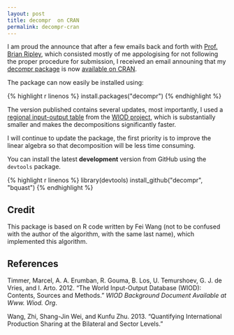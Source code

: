 ```yaml
---
layout: post
title: decompr  on CRAN
permalink: decompr-cran
---
```


I am proud the announce that after a few emails back and forth with [Prof. Brian Ripley](http://en.wikipedia.org/wiki/Brian_D._Ripley), which consisted mostly of me appologising for not following the proper procedure for submission, I received an email announing that my [decompr package](http://qua.st/decompr) is now [available on CRAN](http://cran.r-project.org/web/packages/decompr/index.html).

The package can now easily be installed using:

{% highlight r linenos %}
install.packages("decompr")
{% endhighlight %}

The version published contains several updates, most importantly, I used a [regional input-output table](http://www.wiod.org/new_site/database/riots.htm) from the [WIOD project](http://www.wiod.org/), which is substantially smaller and makes the decompositions significantly faster.

I will continue to update the package, the first priority is to improve the linear algebra so that decomposition will be less time consuming.

You can install the latest **development** version from GitHub using the `devtools` package.

{% highlight r linenos %}
library(devtools)
install_github("decompr", "bquast")
{% endhighlight %}


Credit
------

This package is based on R code written by Fei Wang (not to be confused with the author of the algorithm, with the same last name), which implemented this algorithm.

References
----------

Timmer, Marcel, A. A. Erumban, R. Gouma, B. Los, U. Temurshoev, G. J. de Vries, and I. Arto. 2012. “The World Input-Output Database (WIOD): Contents, Sources and Methods.” *WIOD Background Document Available at Www. Wiod. Org*.

Wang, Zhi, Shang-Jin Wei, and Kunfu Zhu. 2013. “Quantifying International Production Sharing at the Bilateral and Sector Levels.”
